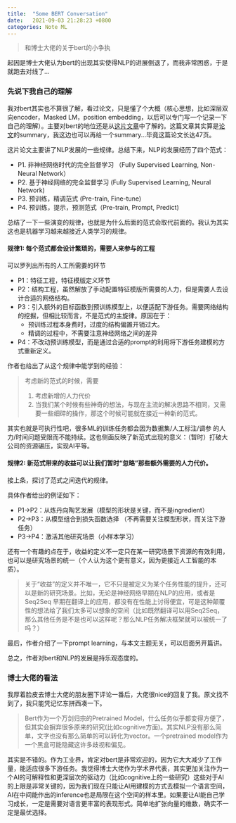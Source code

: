 ```yaml
---
title:  "Some BERT Conversation"
date:   2021-09-03 21:28:23 +0800
categories: Note ML
---
```


> 和博士大佬的关于bert的小争执

起因是博士大佬认为bert的出现其实使得NLP的进展倒退了，而我非常困惑，于是就跑去对线了...

### 先说下我自己的理解
我对bert其实也不算很了解，看过论文，只是懂了个大概（核心思想，比如深层双向encoder，Masked LM，position embedding，以后可以专门写一个记录一下自己的理解）。主要对bert的地位还是从[这片文章](https://zhuanlan.zhihu.com/p/395115779)中了解的。这篇文章其实算是[论文](https://arxiv.org/pdf/2107.13586.pdf)的summary，我这边也可以再给一个summary...毕竟这篇论文长达47页。

这片论文主要讲了NLP发展的一些规律。总结下来，NLP的发展经历了四个范式：

* P1. 非神经网络时代的完全监督学习 （Fully Supervised Learning, Non-Neural Network）
* P2. 基于神经网络的完全监督学习 (Fully Supervised Learning, Neural Network)
* P3. 预训练，精调范式 (Pre-train, Fine-tune)
* P4. 预训练，提示，预测范式（Pre-train, Prompt, Predict)

总结了一下一些演变的规律，也就是为什么后面的范式会取代前面的。我认为其实这也是机器学习越来越接近人类学习的规律。

#### 规律1:  每个范式都会设计繁琐的，需要人来参与的工程
可以罗列出所有的人工所需要的环节
* P1：特征工程，特征模版定义环节
* P2：结构工程，虽然解放了手动配置特征模版所需要的人力，但是需要人去设计合适的网络结构。
* P3：引入额外的目标函数到预训练模型上，以便适配下游任务。需要网络结构的挖掘，但相比较而言，不是范式的主旋律。原因在于：
  * 预训练过程本身费时，过度的结构偏置开销过大。
  * 精调的过程中，不需要注意神经网络之间的差异
* P4：不改动预训练模型，而是通过合适的prompt的利用将下游任务建模的方式重新定义。

作者也给出了从这个规律中能学到的经验：
> 考虑新的范式的时候，需要
> 1. 考虑新增的人力代价
> 2. 当我们某个时候有些神奇的想法，与现在主流的解决思路不相同，又需要一些细碎的操作，那这个时候可能就在接近一种新的范式。

其实也就是可执行性吧，很多ML的训练任务都会因为数据集/人工标注/调参 的人力/时间问题受限而不能持续。这也侧面反映了新范式出现的意义：（暂时）打破大公司的资源碾压，实现AI平等。

#### 规律2: 新范式带来的收益可以让我们暂时“忽略”那些额外需要的人力代价。

接上条，探讨了范式之间迭代的规律。

具体作者给出的例证如下：
* P1->P2：从炼丹向陶艺发展（模型的形状是关键，而不是ingredient）
* P2->P3：从模型组合到损失函数选择 （不再需要关注模型形状，而关注下游任务）
* P3->P4：激活其他研究场景（小样本学习）

还有一个有趣的点在于，收益的定义不一定只在某一研究场景下资源的有效利用，也可以是研究场景的统一（个人认为这个更有意义，因为更接近人工智能的本质）。

> 关于“收益”的定义并不唯一，它不只是被定义为某个任务性能的提升，还可以是新的研究场景。比如，无论是神经网络早期在NLP的应用，或者是Seq2Seq 早期在翻译上的应用，都没有在性能上讨得便宜，可是这种颠覆性的想法给了我们太多可以想象的空间（比如既然翻译可以用Seq2Seq，那么其他任务是不是也可以这样呢？那么NLP任务解决框架就可以被统一了吗？）

最后，作者介绍了一下prompt learning，与本文主题无关，可以后面另开篇讲。

总之，作者对bert和NLP的发展是持乐观态度的。


### 博士大佬的看法

我厚着脸皮去博士大佬的朋友圈下评论一番后，大佬很nice的回复了我。原文找不到了，我只能凭记忆东拼西凑一下。


> Bert作为一个万剑归宗的Pretrained Model，什么任务似乎都变得方便了，但其实会摒弃很多原来的研究(比如cognitive方面)。其实NLP没有那么简单，文字也没有那么简单的可以转化为vector。一个pretrained model作为一个黑盒可能隐藏这许多歧视和偏见。

其实是不错的。作为工业界，肯定对bert是非常欢迎的，因为它大大减少了工作量，能适应很多下游任务。我觉得博士大佬作为学术界代表，其实更加关注作为一个AI的可解释性和更深层次的驱动力（比如cognitive上的一些研究）这些对于AI的上限是非常关键的，因为我们现在只能让AI用建模的方式去模拟一个语言空间，AI在中间能作出的inference也是局限在这个空间的样本里。如果要让AI能自己学习成长，一定是需要对语言更丰富的表现形式。简单地扩张向量的维数，确实不一定是最优选择。

